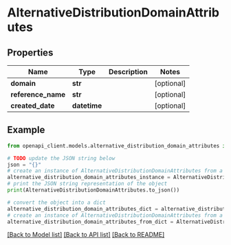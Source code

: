 # AlternativeDistributionDomainAttributes


## Properties

Name | Type | Description | Notes
------------ | ------------- | ------------- | -------------
**domain** | **str** |  | [optional] 
**reference_name** | **str** |  | [optional] 
**created_date** | **datetime** |  | [optional] 

## Example

```python
from openapi_client.models.alternative_distribution_domain_attributes import AlternativeDistributionDomainAttributes

# TODO update the JSON string below
json = "{}"
# create an instance of AlternativeDistributionDomainAttributes from a JSON string
alternative_distribution_domain_attributes_instance = AlternativeDistributionDomainAttributes.from_json(json)
# print the JSON string representation of the object
print(AlternativeDistributionDomainAttributes.to_json())

# convert the object into a dict
alternative_distribution_domain_attributes_dict = alternative_distribution_domain_attributes_instance.to_dict()
# create an instance of AlternativeDistributionDomainAttributes from a dict
alternative_distribution_domain_attributes_from_dict = AlternativeDistributionDomainAttributes.from_dict(alternative_distribution_domain_attributes_dict)
```
[[Back to Model list]](../README.md#documentation-for-models) [[Back to API list]](../README.md#documentation-for-api-endpoints) [[Back to README]](../README.md)


